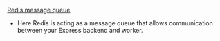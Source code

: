 <a href="https://projects.100xdevs.com/tracks/Redis/Redis1">Redis message queue</a>

-  Here Redis is acting as a message queue that allows communication between your Express backend and worker. 
